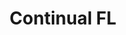 ---
layout: page
title: Continual FL
description: Privacy-preserving collaborative training of DL models that continue to learn and adapt to new data distributions or tasks.
img: 
importance: 1
category: Federated Learning
---